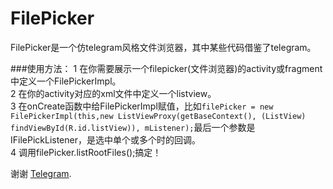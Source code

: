 # FilePicker

FilePicker是一个仿telegram风格文件浏览器，其中某些代码借鉴了telegram。

###使用方法：
1 在你需要展示一个filepicker(文件浏览器)的activity或fragment中定义一个FilePickerImpl。   
2 在你的activity对应的xml文件中定义一个listview。  
3 在onCreate函数中给FilePickerImpl赋值，比如`filePicker = new FilePickerImpl(this,new ListViewProxy(getBaseContext(), (ListView) findViewById(R.id.listView)), mListener);`最后一个参数是IFilePickListener，是选中单个或多个时的回调。              
4 调用filePicker.listRootFiles();搞定！


谢谢 [Telegram](https://github.com/DrKLO/Telegram).
